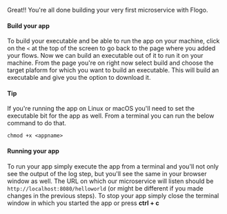Great!! You're all done building your very first microservice with Flogo. 

#### Build your app 
To build your executable and be able to run the app on your machine, click on the `<` at the top of the screen to go back to the page where you added your flows. Now we can build an executable out of it to run it on your machine. From the page you're on right now select build and choose the target plaform for which you want to build an executable. This will build an executable and give you the option to download it.

#### Tip
If you're running the app on Linux or macOS you'll need to set the executable bit for the app as well. From a terminal you can run the below command to do that.

```
chmod +x <appname>
```

#### Running your app
To run your app simply execute the app from a terminal and you'll not only see the output of the log step, but you'll see the same in your browser window as well. The URL on which our microservice will listen should be `http://localhost:8080/helloworld` (or might be different if you made changes in the previous steps). To stop your app simply close the terminal window in which you started the app or press **ctrl + c**